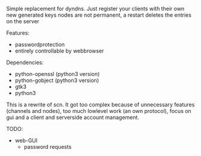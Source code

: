 Simple replacement for dyndns.
Just register your clients with their own new generated keys
nodes are not permanent, a restart deletes the entries on the server

Features:
* passwordprotection
* entirely controllable by webbrowser

Dependencies:
* python-openssl (python3 version)
* python-gobject (python3 version)
* gtk3
* python3


This is a rewrite of scn.
It got too complex because of unnecessary features (channels and nodes), too much lowlevel work (an own protocol), focus on gui and a client and serverside account management.

TODO:
* web-GUI
    * password requests

